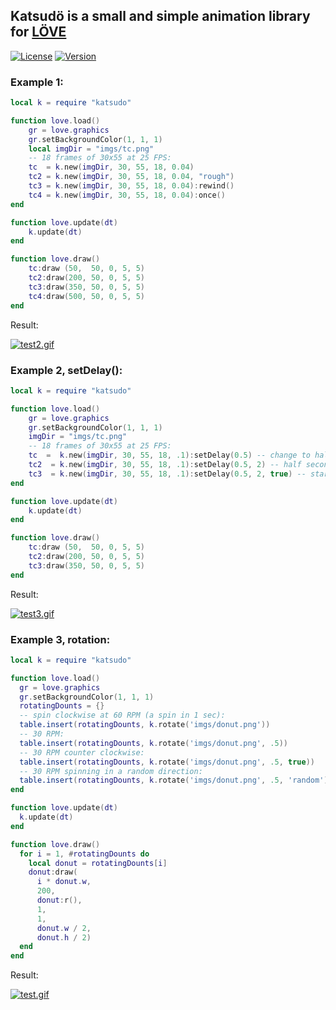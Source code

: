 ## Katsudö is a small and simple animation library for [LÖVE](https://love2d.org/)

[![License](http://img.shields.io/:license-MIT-blue.svg)](https://github.com/tavuntu/katsudo/blob/master/LICENSE.md)
[![Version](http://img.shields.io/:version-0.0.2-green.svg)](https://github.com/tavuntu/katsudo/blob/master/README.md)

### Example 1:

```lua
local k = require "katsudo"

function love.load()
    gr = love.graphics
    gr.setBackgroundColor(1, 1, 1)
    local imgDir = "imgs/tc.png"
    -- 18 frames of 30x55 at 25 FPS:
    tc  = k.new(imgDir, 30, 55, 18, 0.04)
    tc2 = k.new(imgDir, 30, 55, 18, 0.04, "rough")
    tc3 = k.new(imgDir, 30, 55, 18, 0.04):rewind()
    tc4 = k.new(imgDir, 30, 55, 18, 0.04):once()
end

function love.update(dt)
    k.update(dt)
end

function love.draw()
    tc:draw (50,  50, 0, 5, 5)
    tc2:draw(200, 50, 0, 5, 5)
    tc3:draw(350, 50, 0, 5, 5)
    tc4:draw(500, 50, 0, 5, 5)
end
```

Result:

[![test2.gif](https://i.postimg.cc/KcNLh2nS/test2.gif)](https://postimg.cc/t7s7F8S2)

### Example 2, setDelay():

```lua
local k = require "katsudo"

function love.load()
    gr = love.graphics
    gr.setBackgroundColor(1, 1, 1)
    imgDir = "imgs/tc.png"
    -- 18 frames of 30x55 at 25 FPS:
    tc  =  k.new(imgDir, 30, 55, 18, .1):setDelay(0.5) -- change to half second for all frames
    tc2  = k.new(imgDir, 30, 55, 18, .1):setDelay(0.5, 2) -- half second just for 2nd frame
    tc3  = k.new(imgDir, 30, 55, 18, .1):setDelay(0.5, 2, true) -- starting with 2nd frame
end

function love.update(dt)
    k.update(dt)
end

function love.draw()
    tc:draw (50,  50, 0, 5, 5)
    tc2:draw(200, 50, 0, 5, 5)
    tc3:draw(350, 50, 0, 5, 5)
end
```

Result:

[![test3.gif](https://i.postimg.cc/gk2hYTDw/test3.gif)](https://postimg.cc/mhKkjVKR)

### Example 3, rotation:

```lua
local k = require "katsudo"

function love.load()
  gr = love.graphics
  gr.setBackgroundColor(1, 1, 1)
  rotatingDounts = {}
  -- spin clockwise at 60 RPM (a spin in 1 sec):
  table.insert(rotatingDounts, k.rotate('imgs/donut.png'))
  -- 30 RPM:
  table.insert(rotatingDounts, k.rotate('imgs/donut.png', .5))
  -- 30 RPM counter clockwise:
  table.insert(rotatingDounts, k.rotate('imgs/donut.png', .5, true))
  -- 30 RPM spinning in a random direction:
  table.insert(rotatingDounts, k.rotate('imgs/donut.png', .5, 'random'))
end

function love.update(dt)
  k.update(dt)
end

function love.draw()
  for i = 1, #rotatingDounts do
    local donut = rotatingDounts[i]
    donut:draw(
      i * donut.w,
      200,
      donut:r(),
      1,
      1,
      donut.w / 2,
      donut.h / 2)
  end
end
```

Result:

[![test.gif](https://i.postimg.cc/mkbH1XW5/test.gif)](https://postimg.cc/CBQ1W41G)
